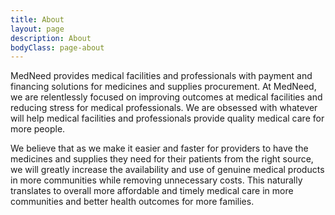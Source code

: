 ```yaml
---
title: About
layout: page
description: About
bodyClass: page-about
---
```


MedNeed provides medical facilities and professionals with payment and financing solutions for medicines and supplies procurement. At MedNeed, we are relentlessly focused on improving outcomes at medical facilities and reducing stress for medical professionals. We are obsessed with whatever will help medical facilities and professionals provide quality medical care for more people.

We believe that as we make it easier and faster for providers to have the medicines and supplies they need for their patients from the right source, we will greatly increase the availability and use of genuine medical products in more communities while removing unnecessary costs. This naturally translates to overall more affordable and timely medical care in more communities and better health outcomes for more families.

